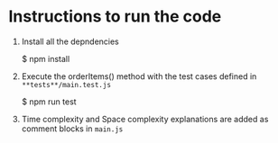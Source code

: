 # Instructions to run the code

1. Install all the depndencies

   $ npm install

2. Execute the orderItems() method with the test cases defined in `**tests**/main.test.js`

   $ npm run test

3. Time complexity and Space complexity explanations are added as comment blocks in `main.js`
